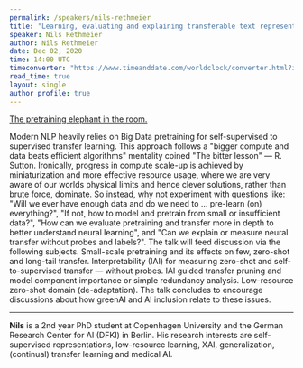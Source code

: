 ```yaml
---
permalink: /speakers/nils-rethmeier
title: "Learning, evaluating and explaining transferable text representations from grumpy ~~Big~~ Small Data."
speaker: Nils Rethmeier
author: Nils Rethmeier
date: Dec 02, 2020
time: 14:00 UTC
timeconverter: "https://www.timeanddate.com/worldclock/converter.html?iso=20201125T140000&p1=1440&p2=224&p3=179&p4=136&p5=676&p6=33&p7=152"
read_time: true
layout: single
author_profile: true
---
```


<a href="https://lolmythesis.com/" class="one-line">The pretraining elephant in the room.</a>

Modern NLP heavily relies on Big Data pretraining for self-supervised to supervised transfer learning. This approach follows a "bigger compute and data beats efficient algorithms" mentality coined "The bitter lesson" — R. Sutton. Ironically, progress in compute scale-up is achieved by miniaturization and more effective resource usage, where we are very aware of our worlds physical limits and hence clever solutions, rather than brute force, dominate. So instead, why not experiment with questions like: "Will we ever have enough data and do we need to ... pre-learn (on) everything?", "If not, how to model and pretrain from small or insufficient data?", "How can we evaluate pretraining and transfer more in depth to better understand neural learning", and "Can we explain or measure neural transfer without probes and labels?". The talk will feed discussion via the following subjects. Small-scale pretraining and its effects on few, zero-shot and long-tail transfer. Interpretability (IAI) for measuring zero-shot and self-to-supervised transfer — without probes. IAI guided transfer pruning and model component importance or simple redundancy analysis. Low-resource zero-shot domain (de-adaptation). The talk concludes to encourage discussions about how greenAI and AI inclusion relate to these issues.

<hr>

**Nils** is a 2nd year PhD student at Copenhagen University and the German Research Center for AI (DFKI) in Berlin. His research interests are self-supervised representations, low-resource learning, XAI, generalization, (continual) transfer learning and medical AI.
